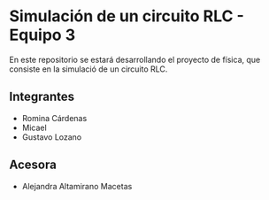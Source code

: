# Simulación de un circuito RLC - Equipo 3
En este repositorio se estará desarrollando el proyecto de física, que consiste en la simulació de un circuito RLC.

## Integrantes
* Romina Cárdenas
* Micael
* Gustavo Lozano

## Acesora
* Alejandra Altamirano Macetas

